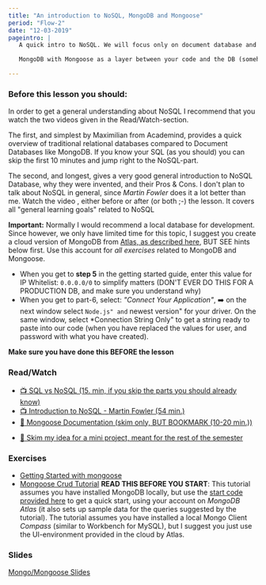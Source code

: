 ```yaml
---
title: "An introduction to NoSQL, MongoDB and Mongoose"
period: "Flow-2"
date: "12-03-2019"
pageintro: | 
   A quick intro to NoSQL. We will focus only on document database and more specifically use.

   MongoDB with Mongoose as a layer between your code and the DB (somehow similar to what you know with JPA).

---
```


### Before this lesson you should:
In order to get a general understanding about NoSQL I recommend that you watch the two videos given in the Read/Watch-section.

The first, and simplest by Maximilian from Academind, provides a quick overview of traditional relational databases compared to Document Databases like MongoDB. If you know your SQL (as you should) you can skip the first 10 minutes and jump right to the NoSQL-part.

The second, and longest, gives a very good general introduction to NoSQL Database, why they were invented, and their Pros & Cons.
I don't plan to talk about NoSQL in general, since _Martin Fowler_ does it a lot better than me. Watch the video , either before or after (or both ;-) the lesson. It covers all "general learning goals" related to NoSQL

**Important:** Normally I would recommend a local database for development. Since however, we only have limited time for this topic, I suggest you create a cloud version of MongoDB from [Atlas, as described here](https://docs.atlas.mongodb.com/getting-started/), BUT SEE hints below first. Use this account for _all exercises_ related to MongoDB and Mongoose. 
- When you get to **step 5** in the getting started guide, enter this value for IP Whitelist: `0.0.0.0/0` to simplify matters (DON'T EVER DO THIS FOR A PRODUCTION DB, and make sure you understand why)
- When you get to part-6, select: *"Connect Your Application"*, :arrow_right: on the next window select `Node.js" and` newest version" for your driver. On the same window, select *Connection String Only" to get a string ready to paste into our code (when you have replaced the values for user, and password with what you have created).

**Make sure you have done this BEFORE the lesson**

### Read/Watch
<!--readings_begin-->
- [:tv: SQL vs NoSQL (15. min, if you skip the parts you should already know)](https://www.youtube.com/watch?v=ZS_kXvOeQ5Y)
- [:tv: Introduction to NoSQL - Martin Fowler (54 min.)](https://www.youtube.com/watch?v=qI_g07C_Q5I)
- [:book: Mongoose Documentation (skim only, BUT BOOKMARK (10-20 min.))](https://mongoosejs.com/docs/guide.html)
<!--readings_end-->
- [:book: Skim my idea for a mini project, meant for the rest of the semester](https://docs.google.com/document/d/15e4a8zho6wdFrBCxYlstGZYlP1wgwjEWM_NYpjcW__0/edit?usp=sharing)

### Exercises
<!--exercises_begin-->
 - [Getting Started with mongoose](https://mongoosejs.com/docs/index.html)
 - [Mongoose Crud Tutorial](https://vegibit.com/mongoose-crud-tutorial/) **READ THIS BEFORE YOU START**: This tutorial assumes you have installed MongoDB locally, but use the [start code provided here](https://github.com/fullstackjavascriptcode/crudMongooseStartCode) to get a quick start, using your account on *MongoDB Atlas* (it also sets up sample data for the queries suggested by the tutorial). The tutorial assumes you have installed a local Mongo Client *Compass* (similar to Workbench for MySQL), but I suggest you just use the UI-environment provided in the cloud by Atlas.
<!--exercises_end-->

### Slides
[Mongo/Mongoose Slides](http://slides.mydemos.dk/noSQL/mongo_mongoose.html#1)



